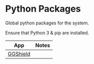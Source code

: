 # Python Packages

Global python packages for the system.

Ensure that Python 3 & pip are installed.

| App                                                                                          | Notes |
| -------------------------------------------------------------------------------------------- | ----- |
| [GGShield](https://docs.gitguardian.com/ggshield-docs/getting-started#all-operating-systems) |       |
